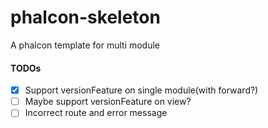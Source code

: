 # phalcon-skeleton
A phalcon template for multi module


#### TODOs

- [x] Support versionFeature on single module(with forward?)
- [ ] Maybe support versionFeature on view?
- [ ] Incorrect route and error message
